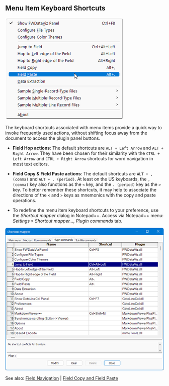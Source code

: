 ## Menu Item Keyboard Shortcuts

![Menu Item Keyboard Shortcuts](https://raw.githubusercontent.com/shriprem/FWDataViz/master/images/menu_shortcuts.png)

The keyboard shortcuts associated with menu items provide a quick way to invoke frequently used actions, without shifting focus away from the document to access the plugin panel buttons.

* **Field Hop actions**: The default shortcuts are `ALT + Left Arrow` and `ALT + Right Arrow`. They have been chosen for their similarity with the `CTRL + Left Arrow` and `CTRL + Right Arrow` shortcuts for word navigation in most text editors.

* **Field Copy & Field Paste actions**: The default shortcuts are `ALT + , (comma)` and `ALT + . (period)`. At least on the US keyboards, the `, (comma)` key also functions as the `<` key, and the `. (period)` key as the `>` key. To better remember these shortcuts, it may help to associate the directions of the `<` and `>` keys as mnemonics with the copy and paste operations.

* To redefine the menu item keyboard shortcuts to your preference, use the _Shortcut mapper_ dialog in Notepad++. Access via Notepad++ menu: _Settings » Shortcut mapper..., Plugin commands_ tab.

![Shortcut Mapper](https://raw.githubusercontent.com/shriprem/FWDataViz/master/images/shortcut_mapper.png)

See also: [Field Navigation](https://github.com/shriprem/FWDataViz/blob/master/docs/field_navigation.md) | [Field Copy and Field Paste](https://github.com/shriprem/FWDataViz/blob/master/docs/field_copy_paste.md)